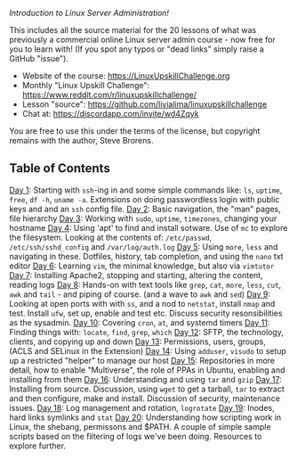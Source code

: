*Introduction to Linux Server Administration!*

This includes all the source material for the 20 lessons of what was previously a commercial online Linux server admin course - now free for you to learn with! (If you spot any typos or "dead links" simply raise a GitHub "issue").

* Website of the course: https://LinuxUpskillChallenge.org
* Monthly "Linux Upskill Challenge": https://www.reddit.com/r/linuxupskillchallenge/
* Lesson "source": https://github.com/livialima/linuxupskillchallenge
* Chat at: https://discordapp.com/invite/wd4Zqyk

You are free to use this under the terms of the license, but copyright remains with the author, Steve Brorens.

## Table of Contents

[Day 1](01.md): Starting with `ssh`-ing in and some simple commands like: `ls`, `uptime`, `free`, `df -h`, `uname -a`. Extensions on doing passwordless login with public keys and and an `ssh` config file.
[Day 2](02.md): Basic navigation, the "man" pages, file hierarchy
[Day 3](03.md): Working with `sudo`, `uptime`, `timezones`, changing your hostname
[Day 4](04.md): Using 'apt' to find and install sotware. Use of `mc` to explore the filesystem. Looking at the contents of: `/etc/passwd`, `/etc/ssh/sshd_config` and `/var/log/auth.log`
[Day 5](05.md): Using `more`, `less` and navigating in these. Dotfiles, history, tab completion, and using the `nano` txt editor
[Day 6](06.md): Learning `vim`, the minimal knowledge, but also via `vimtutor`
[Day 7](07.md): Installing Apache2, stopping and starting, altering the content, reading logs
[Day 8](08.md): Hands-on with text tools like `grep`, `cat`, `more`, `less`, `cut`, `awk` and `tail` - and piping of course. (and a wave to `awk` and `sed`)
[Day 9](09.md): Looking at open ports with with `ss`, and a nod to `netstat`, install `nmap` and test. Install `ufw`, set up, enable and test etc. Discuss security resonsibilities as the sysadmin.
[Day 10](10.md): Covering `cron`, `at`, and systemd timers
[Day 11](11.md): Finding things with: `locate`, `find`, `grep`, `which`
[Day 12](12.md): SFTP, the technology, clients, and copying up and down
[Day 13](13.md): Permissions, users, groups, (ACLS and SELinux in the Extension)
[Day 14](14.md): Using `adduser`, `visudo` to setup up a restricted "helper" to manage our host
[Day 15](15.md): Repositories in more detail, how to enable "Multiverse", the role of PPAs in Ubuntu, enabling and installing from them
[Day 16](16.md): Understanding and using `tar` and `gzip`
[Day 17](17.md): Installing from source. Discussion, using `wget` to get a tarball, `tar` to extract and then configure, make and install. Discussion of security, maintenance issues.
[Day 18](18.md): Log management and rotation, `logrotate`
[Day 19](19.md): Inodes, hard links symlinks and `stat`
[Day 20](20.md): Understanding how scripting work in Linux, the shebang, permissons and $PATH. A couple of simple sample scripts based on the filtering of logs we've been doing. Resources to explore further.
